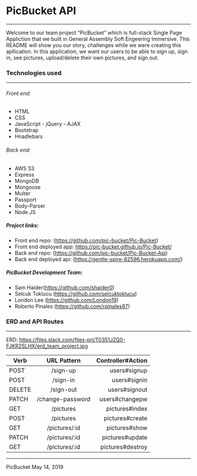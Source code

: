 # PicBucket API
-------------------------
Welcome to our team project “PicBucket” which is full-stack Single Page Appliction that we built in General Assembly Soft Engeering Immersive. This README will show you our story, challenges while we were creating this apllication. In this application, we want our users to be able to sign up, sign in, see pictures, upload/delete their own pictures, and sign out.

### Technologies used
-----------------------
###### Front end:
* HTML
* CSS
* JavaScript - jQuery - AJAX
* Bootstrap
* Hnadlebars

###### Back end:
* AWS S3
* Express
* MongoDB
* Mongoose
* Multer
* Passport
* Body-Parser
* Node JS

##### Project links:
* Front end repo: (https://github.com/pic-bucket/Pic-Bucket)
* Front end deployed app: https://pic-bucket.github.io/Pic-Bucket/
* Back end repo: (https://github.com/pic-bucket/Pic-Bucket-Api)
* Back end deployed api: (https://gentle-spire-82596.herokuapp.com/)

##### PicBucket Development Team:
* Sam Haider(https://github.com/shaider0)
* Selcuk Toklucu (https://github.com/selcuktoklucu)
* London Lee (https://github.com/London19)
* Roberto Pinales (https://github.com/rpinales87)

### ERD and API Routes
--------------------------------------

ERD: https://files.slack.com/files-pri/T0351JZQ0-FJKR2SLHX/erd_team_project.jpg

| Verb        | URL Pattern           | Controller#Action  |
| ------------- |:-------------:| -----:|
| POST      | /sign-up | users#signup |
| POST      | /sign-in      |   users#signin |
| DELETE | /sign-out     |    users#signout |
| PATCH      | /change-password | users#changepw |
| GET      | /pictures      |   pictures#index |
| POST | /pictures     |    pictures#create |
| GET   | /pictures/:id  | pictures#show  |
| PATCH   | /pictures/:id  | pictures#update  |
| GET  | /pictures/:id  | pictures#destroy  |


----------
PicBucket May 14, 2019
